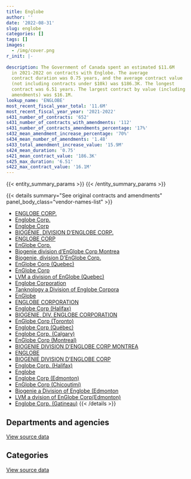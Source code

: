 ```yaml
---
title: Englobe
author: ''
date: '2022-08-31'
slug: englobe
categories: []
tags: []
images:
  - /img/cover.png
r_init: |-
  
description: The Government of Canada spent an estimated $11.6M
  in 2021-2022 on contracts with Englobe. The average
  contract duration was 0.75 years, and the average contract value
  (not including contracts under $10k) was $186.3K. The longest
  contract was 6.51 years. The largest contract by value (including
  amendments) was $16.1M.
lookup_name: 'ENGLOBE'
most_recent_fiscal_year_total: '11.6M'
most_recent_fiscal_year_year: '2021-2022'
s431_number_of_contracts: '652'
s431_number_of_contracts_with_amendments: '112'
s431_number_of_contracts_amendments_percentage: '17%'
s432_mean_amendment_increase_percentage: '70%'
s434_mean_number_of_amendments: '1.48'
s433_total_amendment_increase_value: '15.9M'
s424_mean_duration: '0.75'
s421_mean_contract_value: '186.3K'
s425_max_duration: '6.51'
s422_max_contract_value: '16.1M'
---
```


<script src="/rmarkdown-libs/htmlwidgets/htmlwidgets.js"></script>
<link href="/rmarkdown-libs/datatables-css/datatables-crosstalk.css" rel="stylesheet" />
<script src="/rmarkdown-libs/datatables-binding/datatables.js"></script>
<script src="/rmarkdown-libs/jquery/jquery-3.6.0.min.js"></script>
<link href="/rmarkdown-libs/dt-core-bootstrap/css/dataTables.bootstrap.min.css" rel="stylesheet" />
<link href="/rmarkdown-libs/dt-core-bootstrap/css/dataTables.bootstrap.extra.css" rel="stylesheet" />
<script src="/rmarkdown-libs/dt-core-bootstrap/js/jquery.dataTables.min.js"></script>
<script src="/rmarkdown-libs/dt-core-bootstrap/js/dataTables.bootstrap.min.js"></script>
<link href="/rmarkdown-libs/crosstalk/css/crosstalk.min.css" rel="stylesheet" />
<script src="/rmarkdown-libs/crosstalk/js/crosstalk.min.js"></script>
<script src="/rmarkdown-libs/htmlwidgets/htmlwidgets.js"></script>
<link href="/rmarkdown-libs/datatables-css/datatables-crosstalk.css" rel="stylesheet" />
<script src="/rmarkdown-libs/datatables-binding/datatables.js"></script>
<script src="/rmarkdown-libs/jquery/jquery-3.6.0.min.js"></script>
<link href="/rmarkdown-libs/dt-core-bootstrap/css/dataTables.bootstrap.min.css" rel="stylesheet" />
<link href="/rmarkdown-libs/dt-core-bootstrap/css/dataTables.bootstrap.extra.css" rel="stylesheet" />
<script src="/rmarkdown-libs/dt-core-bootstrap/js/jquery.dataTables.min.js"></script>
<script src="/rmarkdown-libs/dt-core-bootstrap/js/dataTables.bootstrap.min.js"></script>
<link href="/rmarkdown-libs/crosstalk/css/crosstalk.min.css" rel="stylesheet" />
<script src="/rmarkdown-libs/crosstalk/js/crosstalk.min.js"></script>

{{< entity_summary_params >}}
{{< /entity_summary_params >}}

{{< details summary="See original contracts and amendments" panel_body_class="vendor-names-list" >}}
- [ENGLOBE CORP.](https://search.open.canada.ca/en/ct/?sort=contract_value_f%20desc&page=1&search_text=%22ENGLOBE%20CORP.%22)
- [Englobe Corp.](https://search.open.canada.ca/en/ct/?sort=contract_value_f%20desc&page=1&search_text=%22Englobe%20Corp.%22)
- [Englobe Corp](https://search.open.canada.ca/en/ct/?sort=contract_value_f%20desc&page=1&search_text=%22Englobe%20Corp%22)
- [BIOGÉNIE, DIVISION D’ENGLOBE CORP.](https://search.open.canada.ca/en/ct/?sort=contract_value_f%20desc&page=1&search_text=%22BIOG%c3%89NIE%2c%20DIVISION%20D%27ENGLOBE%20CORP.%22)
- [ENGLOBE CORP](https://search.open.canada.ca/en/ct/?sort=contract_value_f%20desc&page=1&search_text=%22ENGLOBE%20CORP%22)
- [EnGlobe Corp.](https://search.open.canada.ca/en/ct/?sort=contract_value_f%20desc&page=1&search_text=%22EnGlobe%20Corp.%22)
- [Biogenie division d’EnGlobe Corp Montrea](https://search.open.canada.ca/en/ct/?sort=contract_value_f%20desc&page=1&search_text=%22Biogenie%20division%20d%27EnGlobe%20Corp%20Montrea%22)
- [Biogenie, division D’EnGlobe Corp.](https://search.open.canada.ca/en/ct/?sort=contract_value_f%20desc&page=1&search_text=%22Biogenie%2c%20division%20D%27EnGlobe%20Corp.%22)
- [EnGlobe Corp (Quebec)](https://search.open.canada.ca/en/ct/?sort=contract_value_f%20desc&page=1&search_text=%22EnGlobe%20Corp%20%28Quebec%29%22)
- [EnGlobe Corp](https://search.open.canada.ca/en/ct/?sort=contract_value_f%20desc&page=1&search_text=%22EnGlobe%20Corp%22)
- [LVM a division of EnGlobe (Quebec)](https://search.open.canada.ca/en/ct/?sort=contract_value_f%20desc&page=1&search_text=%22LVM%20a%20division%20of%20EnGlobe%20%20%20%20%20%20%28Quebec%29%22)
- [Englobe Corporation](https://search.open.canada.ca/en/ct/?sort=contract_value_f%20desc&page=1&search_text=%22Englobe%20Corporation%22)
- [Tanknology a Division of Englobe Corpora](https://search.open.canada.ca/en/ct/?sort=contract_value_f%20desc&page=1&search_text=%22Tanknology%20a%20Division%20of%20Englobe%20Corpora%22)
- [EnGlobe](https://search.open.canada.ca/en/ct/?sort=contract_value_f%20desc&page=1&search_text=%22EnGlobe%22)
- [ENGLOBE CORPORATION](https://search.open.canada.ca/en/ct/?sort=contract_value_f%20desc&page=1&search_text=%22ENGLOBE%20CORPORATION%22)
- [Englobe Corp (Halifax)](https://search.open.canada.ca/en/ct/?sort=contract_value_f%20desc&page=1&search_text=%22Englobe%20Corp%20%28Halifax%29%22)
- [BIOGENIE, DIV. ENGLOBE CORPORATION](https://search.open.canada.ca/en/ct/?sort=contract_value_f%20desc&page=1&search_text=%22BIOGENIE%2c%20DIV.%20ENGLOBE%20CORPORATION%22)
- [EnGlobe Corp (Toronto)](https://search.open.canada.ca/en/ct/?sort=contract_value_f%20desc&page=1&search_text=%22EnGlobe%20Corp%20%28Toronto%29%22)
- [Englobe Corp (Québec)](https://search.open.canada.ca/en/ct/?sort=contract_value_f%20desc&page=1&search_text=%22Englobe%20Corp%20%28Qu%c3%a9bec%29%22)
- [Englobe Corp. (Calgary)](https://search.open.canada.ca/en/ct/?sort=contract_value_f%20desc&page=1&search_text=%22Englobe%20Corp.%20%28Calgary%29%22)
- [EnGlobe Corp (Montreal)](https://search.open.canada.ca/en/ct/?sort=contract_value_f%20desc&page=1&search_text=%22EnGlobe%20Corp%20%28Montreal%29%22)
- [BIOGENIE DIVISION D’ENGLOBE CORP MONTREA](https://search.open.canada.ca/en/ct/?sort=contract_value_f%20desc&page=1&search_text=%22BIOGENIE%20DIVISION%20D%27ENGLOBE%20CORP%20MONTREA%22)
- [ENGLOBE](https://search.open.canada.ca/en/ct/?sort=contract_value_f%20desc&page=1&search_text=%22ENGLOBE%22)
- [BIOGENIE DIVISION D’ENGLOBE CORP](https://search.open.canada.ca/en/ct/?sort=contract_value_f%20desc&page=1&search_text=%22BIOGENIE%20%20DIVISION%20D%27ENGLOBE%20CORP%22)
- [Englobe Corp. (Halifax)](https://search.open.canada.ca/en/ct/?sort=contract_value_f%20desc&page=1&search_text=%22Englobe%20Corp.%20%28Halifax%29%22)
- [Englobe](https://search.open.canada.ca/en/ct/?sort=contract_value_f%20desc&page=1&search_text=%22Englobe%22)
- [Englobe Corp (Edmonton)](https://search.open.canada.ca/en/ct/?sort=contract_value_f%20desc&page=1&search_text=%22Englobe%20Corp%20%28Edmonton%29%22)
- [EnGlobe Corp (Chicoutimi)](https://search.open.canada.ca/en/ct/?sort=contract_value_f%20desc&page=1&search_text=%22EnGlobe%20Corp%20%28Chicoutimi%29%22)
- [Biogenie a Division of Englobe (Edmonton](https://search.open.canada.ca/en/ct/?sort=contract_value_f%20desc&page=1&search_text=%22Biogenie%20a%20Division%20of%20Englobe%20%28Edmonton%22)
- [LVM a dvision of EnGlobe Corp(Edmonton)](https://search.open.canada.ca/en/ct/?sort=contract_value_f%20desc&page=1&search_text=%22LVM%20a%20dvision%20of%20EnGlobe%20Corp%28Edmonton%29%22)
- [Englobe Corp. (Gatineau)](https://search.open.canada.ca/en/ct/?sort=contract_value_f%20desc&page=1&search_text=%22Englobe%20Corp.%20%28Gatineau%29%22)
{{< /details >}}

## Departments and agencies

<div id="htmlwidget-1" style="width:100%;height:auto;" class="datatables html-widget"></div>
<script type="application/json" data-for="htmlwidget-1">{"x":{"style":"bootstrap","filter":"none","vertical":false,"data":[["<a href=\"/departments/aafc-aac/\">Agriculture and Agri-Food Canada<\/a>","<a href=\"/departments/aandc-aadnc/\">Crown-Indigenous Relations and Northern Affairs Canada<\/a>","<a href=\"/departments/cer-rec/\">Canada Energy Regulator<\/a>","<a href=\"/departments/csc-scc/\">Correctional Service of Canada<\/a>","<a href=\"/departments/dfo-mpo/\">Fisheries and Oceans Canada<\/a>","<a href=\"/departments/dnd-mdn/\">National Defence<\/a>","<a href=\"/departments/ec/\">Environment and Climate Change Canada<\/a>","<a href=\"/departments/nrc-cnrc/\">National Research Council Canada<\/a>","<a href=\"/departments/nrcan-rncan/\">Natural Resources Canada<\/a>","<a href=\"/departments/pc/\">Parks Canada<\/a>","<a href=\"/departments/pwgsc-tpsgc/\">Public Services and Procurement Canada<\/a>"],[31824.55,null,null,null,955756.06,1792148.81,null,null,0,56676.11,12287914.8],[23133.5,173314.94,null,26428.08,262969.44,1040983.32,null,null,29622.47,9033.34,22806444.58],[null,305723.1,12657.53,16810.49,1152853.82,2618252.9,10235.74,0,39352.37,486784.57,7275843.64],[null,511100.25,42342.47,null,840493.58,2163358.93,35898.36,12610.8,null,1359522.14,6598260.69]],"container":"<table class=\"table table-striped table-hover row-border order-column display\">\n  <thead>\n    <tr>\n      <th>Department<\/th>\n      <th>2018-2019<\/th>\n      <th>2019-2020<\/th>\n      <th>2020-2021<\/th>\n      <th>2021-2022<\/th>\n    <\/tr>\n  <\/thead>\n<\/table>","options":{"order":[[4,"desc"]],"pageLength":10,"autoWidth":true,"columnDefs":[{"targets":1,"render":"function(data, type, row, meta) {\n    return type !== 'display' ? data : DTWidget.formatCurrency(data, \"$\", 2, 3, \",\", \".\", true, null);\n  }"},{"targets":2,"render":"function(data, type, row, meta) {\n    return type !== 'display' ? data : DTWidget.formatCurrency(data, \"$\", 2, 3, \",\", \".\", true, null);\n  }"},{"targets":3,"render":"function(data, type, row, meta) {\n    return type !== 'display' ? data : DTWidget.formatCurrency(data, \"$\", 2, 3, \",\", \".\", true, null);\n  }"},{"targets":4,"render":"function(data, type, row, meta) {\n    return type !== 'display' ? data : DTWidget.formatCurrency(data, \"$\", 2, 3, \",\", \".\", true, null);\n  }"},{"width":"16%","targets":[1,2,3,4]},{"className":"dt-right","targets":[1,2,3,4]}],"orderClasses":false}},"evals":["options.columnDefs.0.render","options.columnDefs.1.render","options.columnDefs.2.render","options.columnDefs.3.render"],"jsHooks":[]}</script>
<p class="text-right">
<a href="https://github.com/GoC-Spending/contracts-data/tree/main/data/out/vendors/englobe/summary_by_fiscal_year_by_department.csv" class="source-data-link btn btn-link">View source data</a>
</p>

## Categories

<div id="htmlwidget-2" style="width:100%;height:auto;" class="datatables html-widget"></div>
<script type="application/json" data-for="htmlwidget-2">{"x":{"style":"bootstrap","filter":"none","vertical":false,"data":[["<a href=\"/categories/other/\">(Other)<\/a>","<a href=\"/categories/facilities_and_construction/\">Facilities and construction<\/a>","<a href=\"/categories/defence/\">Defence<\/a>","<a href=\"/categories/professional_services/\">Professional services<\/a>","<a href=\"/categories/transportation_and_logistics/\">Transportation and logistics<\/a>","<a href=\"/categories/industrial_products_and_services/\">Industrial products and services<\/a>"],[null,2478395.05,33044.67,12598835.83,14044.77,0],[null,8452107.39,null,15839309.57,80512.72,null],[null,4418733.99,null,7395504.37,104275.81,null],[0,4427740.16,null,7135847.04,null,null]],"container":"<table class=\"table table-striped table-hover row-border order-column display\">\n  <thead>\n    <tr>\n      <th>Category<\/th>\n      <th>2018-2019<\/th>\n      <th>2019-2020<\/th>\n      <th>2020-2021<\/th>\n      <th>2021-2022<\/th>\n    <\/tr>\n  <\/thead>\n<\/table>","options":{"order":[[4,"desc"]],"dom":"t","pageLength":30,"autoWidth":true,"columnDefs":[{"targets":1,"render":"function(data, type, row, meta) {\n    return type !== 'display' ? data : DTWidget.formatCurrency(data, \"$\", 2, 3, \",\", \".\", true, null);\n  }"},{"targets":2,"render":"function(data, type, row, meta) {\n    return type !== 'display' ? data : DTWidget.formatCurrency(data, \"$\", 2, 3, \",\", \".\", true, null);\n  }"},{"targets":3,"render":"function(data, type, row, meta) {\n    return type !== 'display' ? data : DTWidget.formatCurrency(data, \"$\", 2, 3, \",\", \".\", true, null);\n  }"},{"targets":4,"render":"function(data, type, row, meta) {\n    return type !== 'display' ? data : DTWidget.formatCurrency(data, \"$\", 2, 3, \",\", \".\", true, null);\n  }"},{"width":"16%","targets":[1,2,3,4]},{"className":"dt-right","targets":[1,2,3,4]}],"orderClasses":false,"lengthMenu":[10,25,30,50,100]}},"evals":["options.columnDefs.0.render","options.columnDefs.1.render","options.columnDefs.2.render","options.columnDefs.3.render"],"jsHooks":[]}</script>
<p class="text-right">
<a href="https://github.com/GoC-Spending/contracts-data/tree/main/data/out/vendors/englobe/summary_by_fiscal_year_by_category.csv" class="source-data-link btn btn-link">View source data</a>
</p>
